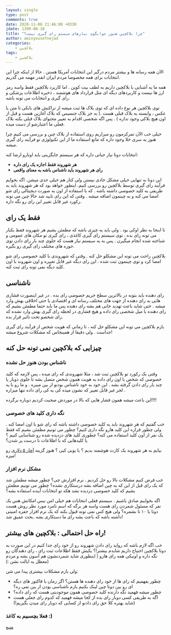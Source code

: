 ```yaml
---
layout: single
type: post
comments: true
date: 2020-11-08 21:46:00 +0330
jdate: 1399-08-18
title: "چرا بلاکچین هنوز جوابگوی نیازهای سیستم رای گیری نیست؟"
author: aminyousefnejad
categories:
    - بلاکچین
tags:
    - بلاکچین
---
```


الآن همه رسانه ها و بیشتر مردم درگیر این انتخابات آمریکا هستن . حالا از اینکه چرا این انتخابات برای همه مخصوصا مردم ایران انقدر مهمه می گذریم. 

همه ما یه آشنایی با بلاکچین داریم به لطف بیت کوین . اما کاربرد بلاکچین فقط واسه رمز ارز ها نیست و کاربردهای دیگه ای مثل قرارداد های هوشمند ، ذخیره اطلاعات پزشکی و رای گیری و انتخابات می تونه باشه. 

توی بلاکچین هر نوع داده ای که توی بلاک ها ثبت میشه از تراکنش های بانکی تا متن یا عکس ، وابسته به بلاک قبلی هست .( به جز بلاک جنسیس که بلاک آغازین هست و قبل از اون هیچ بلاکی وجود نداره ) . پس اگه شخصی اقدام به تغییر محتوای بلاک قبلی بکنه بلاک فعلی ما اعتبارشو از دست میده. 

خیلی خب الآن تمرکزمون رو میزاریم روی استفاده از بلاک چین و بررسی می کنیم چرا هنوز یه سری خلا وجود داره که مانع استفاده ما از این تکنولوژی تو فرآیند رای گیری میشه. 

<div id="read-more"></div>

انتخابات دوتا نیاز حیاتی داره که هر سیستم جایگزینی باید اونارو ارضا کنه: 

-  **هر شهروند فقط اجازه یک رای داره** 
-  **رای هر شهروند باید ناشناس باشه به معنای واقعی** 

این دوتا به تنهایی خیلی مشکل حادی نیستن ولی کنار هم خیلی جدی میشن.
اگه بخوایم فرآیند رای گیری توسط بلاکچین رو بررسی کنیم. اینطور خواهد بود که هر شهروند باید به طریقی یه کلید خصوصی داشته باشه . که با استفاده از اون به صورت دیجیتالی رای شو امضا می کنه  و به چینمون اضافه میشه . وقتی که این رای تایید شد حالا چین می تونه رکورد غیر قابل تغییر این رای رو نگه داره.  

## فقط یک رای
تا اینجا به نظر اوکی بود . ولی باید یه چیزی باشه که مطمئن بشیم هر شهروند فقط یکبار می تونه رای بده . توی سیستم رای گیری کاغذی ، رای گیری تو مکان های عمومی  و شناخته شده انجام میگیرن . پس به یه سیستم نیاز هست که جلوی چند بار رای دادن توی حوزه های مختلف رای گیری رو بگیره.

بلاکچین راحت می تونه این مشکلو حل کنه . وقتی که شهروندی با کلید خصوصی رای شو امضا کرد و توی چینمون ثبت شده  . این رای دیگه غیر قابل تغییره  و اون شهروند با اون کلید دیگه نمی تونه رای ثبت کنه.

## ناشناسی
رای دهنده باید بتونه در بالاترین سطح حریم خصوصی رای بده . در غیر اینصورت فشاری هایی به رای دهنده از جهت های مختلف رسانه ای  و اقتصادی یا حتی اخلاقی بهش وارد میشه . حتی شاید باعث تهدید جانی هم بشه رای دهنده  پس ما باید حتما مطمئن بشیم که رای دهنده با میل شخصی رای داده و هیچ فشاری در لحظه رای گیری بهش وارد نشده که رای شخصو تحت تاثیر قرار بده.

بازم بلاکچین می تونه این مشکلو حل کنه ، تا زمانی که هویت شخص از فرآیند رای گیری جداست . ولی دقیقا از همینجاس که مشکلات شروع میشه! 

## چیزایی که بلاکچین نمی تونه حل کنه 
### ناشناس بودن هنوز حل نشده
وقتی یک رکورد تو بلاکچین ثبت شد  ، مثلا شهروندی که رای میده ، پس لازمه که کلید خصوصی که شخص با اون رای داده به هویت همون شخص متصل بشه تا جلوی دوبار یا چند بار رای دادن گرفته بشه . این خود به خود ناشناس بودنو از بین میبره . و ما رو با یه لجر غیر قابل تغییر که نشون میده کی به کی رای داده تنها میزاره . 

این باعث میشه همون فشار هایی که بالا در موردش صحبت کردیم دوباره برگرده!!!!

### نگه داری کلید های خصوصی 
خب گفتیم که هر شهروند باید یه کلید خصوصی داشته باشه که رای شو با اون امضا کنه . ولی چطور قراره این کلید هارو نگه داری کنیم؟ 
چطور می تونیم مطمئن بشیم که فقط یک نفر از اون کلید استفاده می کنه؟
چطوری کلید های دزدیده شده رو شناسایی کنیم ؟ یا کلیدهایی که با اطلاعات نا درست پر شدن؟ 

بیایم به هر شهروند یک کارت هوشمند بدیم ؟ یا یوبی کیی ؟ هنوز گزینه [آچار ۵ دلاری](https://xkcd.com/538/) رو میزه!

### مشکل نرم افزار 
خب فرض کنیم مشکلات بالا رو حل کردیم . نرم افزارش چی؟ 
چطور میشه مطمئن شد که یک رای قبل از این که به چین اضافه بشه درستکاری نشده؟
چطور می تونیم مطمئن بشیم که کلید خصوصی دزدیده نشد هکه تو انتخابات آینده  استفاده بشه؟

اگه بخواییم صادق باشیم . سیستم فعلی انتخابات هم خیلی امن نیس امکانش هس یک نفر که مسئول شمردن رای هست واسه هر برگه که اسم نامزد مورد نظر روش هست دوتا یا ۱۰ تا بشمره؟ ولی هیچ کس نمی تونه قبول بکنه که یک نرم افزار حفره امنیتی داشته باشه که باعث بشه رای ما دستکاری بشه .بحث عمیق شد!

## راه حل احتمالی : بلاکچین های بیشتر!

خب اگه لازم باشه که رواید رای دادن شهروند رو از خود رای جدا کنیم در این صورت به دوتا بلاکچین احتیاج داریم شایدم بیشتر!؟
یکیش فقط اطلاعات ثبت رای ، رای دهندگان رو نگه داره و اونیکی همه رای هارو ( اینطوری شاید شمردنشون هم آسون بشه و مردم معطل یه ایالت نشن :))

ولی بازم مشکلات بیشتری پیدا می شن: 

- چطور بفهمیم که رای ها از خود رای دهنده ها هستن؟ اگر زمان یا فاکتور های دیگه ای رو بین دوتا چین لینک بکنیم بازم ناشناسی بودن از بین نمی ره؟
- چطور میشه فهمید نگه دارنده کلید خصوصی همون موجودیتی هست که رای داده؟
-  اگه به طریقی کسی دوبار رای بده از کجا میشه فهمید که کدوم رای جعلی هست (شاید بهتره کلا حق رای دادنو از کسایی که دوبار رای میدن بگیریم!)

### فعلا بچسبیم به کاغذ :)

[منبع](https://blog.congruentlabs.co/why-blockchains-are-not-the-answer-to-voting-systems/) 
